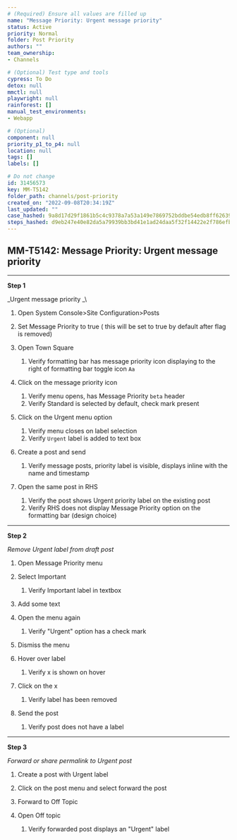 ```yaml
---
# (Required) Ensure all values are filled up
name: "Message Priority: Urgent message priority"
status: Active
priority: Normal
folder: Post Priority
authors: ""
team_ownership: 
- Channels

# (Optional) Test type and tools
cypress: To Do
detox: null
mmctl: null
playwright: null
rainforest: []
manual_test_environments: 
- Webapp

# (Optional)
component: null
priority_p1_to_p4: null
location: null
tags: []
labels: []

# Do not change
id: 31456573
key: MM-T5142
folder_path: channels/post-priority
created_on: "2022-09-08T20:34:19Z"
last_updated: ""
case_hashed: 9a8d17d29f1861b5c4c9378a7a53a149e7869752bddbe54edb8ff62639913cb97f44491aa5597a7e25b329e431aa6aa7
steps_hashed: d9eb247e40e82da5a79939bb3bd41e1ad24daa5f32f14422e2f786efb2ef0ee3b4108854cd81c0124a32ce9324c448fd
---
```


## MM-T5142: Message Priority: Urgent message priority

---

**Step 1**

\_Urgent message priority \_\\

1. Open System Console>Site Configuration>Posts

2. Set Message Priority to true ( this will be set to true by default after flag is removed)

3. Open Town Square

   1. Verify formatting bar has message priority icon displaying to the right of formatting bar toggle icon `Aa`

4. Click on the message priority icon

   1. Verify menu opens, has Message Priority `beta` header
   2. Verify Standard is selected by default, check mark present

5. Click on the Urgent menu option

   1. Verify menu closes on label selection
   2. Verify `Urgent` label is added to text box

6. Create a post and send

   1. Verify message posts, priority label is visible, displays inline with the name and timestamp

7. Open the same post in RHS

   1. Verify the post shows Urgent priority label on the existing post
   2. Verify RHS does not display Message Priority option on the formatting bar (design choice)

---

**Step 2**

_Remove Urgent label from draft post_

1. Open Message Priority menu

2. Select Important

   1. Verify Important label in textbox

3. Add some text 

4. Open the menu again

   1. Verify "Urgent" option has a check mark 

5. Dismiss the menu 

6. Hover over label

   1. Verify x is shown on hover

7. Click on the x

   1. Verify label has been removed

8. Send the post 

   1. Verify post does not have a label

---

**Step 3**

_Forward or share permalink to Urgent post_

1. Create a post with Urgent label 

2. Click on the post menu and select forward the post

3. Forward to Off Topic 

4. Open Off topic 

   1. Verify forwarded post displays an "Urgent" label
